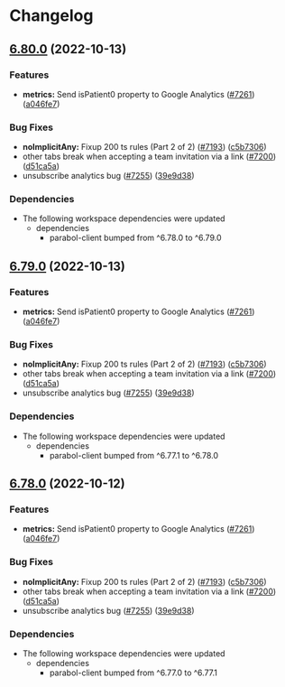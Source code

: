 # Changelog

## [6.80.0](https://github.com/JimmyLv/parabol/compare/v6.79.0...v6.80.0) (2022-10-13)


### Features

* **metrics:** Send isPatient0 property to Google Analytics ([#7261](https://github.com/JimmyLv/parabol/issues/7261)) ([a046fe7](https://github.com/JimmyLv/parabol/commit/a046fe7d03581e3400f0f12790ceea848a2f0e73))


### Bug Fixes

* **noImplicitAny:** Fixup 200 ts rules (Part 2 of 2) ([#7193](https://github.com/JimmyLv/parabol/issues/7193)) ([c5b7306](https://github.com/JimmyLv/parabol/commit/c5b73062d4935b14af6b0d332e4e74e864a83620))
* other tabs break when accepting a team invitation via a link ([#7200](https://github.com/JimmyLv/parabol/issues/7200)) ([d51ca5a](https://github.com/JimmyLv/parabol/commit/d51ca5a1836756c284530e79f3ba17615e8cbf68))
* unsubscribe analytics bug ([#7255](https://github.com/JimmyLv/parabol/issues/7255)) ([39e9d38](https://github.com/JimmyLv/parabol/commit/39e9d3805fdde52e608c8c82bead2016b07872ac))


### Dependencies

* The following workspace dependencies were updated
  * dependencies
    * parabol-client bumped from ^6.78.0 to ^6.79.0

## [6.79.0](https://github.com/JimmyLv/parabol/compare/parabol-server-v6.78.0...parabol-server-v6.79.0) (2022-10-13)


### Features

* **metrics:** Send isPatient0 property to Google Analytics ([#7261](https://github.com/JimmyLv/parabol/issues/7261)) ([a046fe7](https://github.com/JimmyLv/parabol/commit/a046fe7d03581e3400f0f12790ceea848a2f0e73))


### Bug Fixes

* **noImplicitAny:** Fixup 200 ts rules (Part 2 of 2) ([#7193](https://github.com/JimmyLv/parabol/issues/7193)) ([c5b7306](https://github.com/JimmyLv/parabol/commit/c5b73062d4935b14af6b0d332e4e74e864a83620))
* other tabs break when accepting a team invitation via a link ([#7200](https://github.com/JimmyLv/parabol/issues/7200)) ([d51ca5a](https://github.com/JimmyLv/parabol/commit/d51ca5a1836756c284530e79f3ba17615e8cbf68))
* unsubscribe analytics bug ([#7255](https://github.com/JimmyLv/parabol/issues/7255)) ([39e9d38](https://github.com/JimmyLv/parabol/commit/39e9d3805fdde52e608c8c82bead2016b07872ac))


### Dependencies

* The following workspace dependencies were updated
  * dependencies
    * parabol-client bumped from ^6.77.1 to ^6.78.0

## [6.78.0](https://github.com/ParabolInc/parabol/compare/v6.77.0...v6.78.0) (2022-10-12)


### Features

* **metrics:** Send isPatient0 property to Google Analytics ([#7261](https://github.com/ParabolInc/parabol/issues/7261)) ([a046fe7](https://github.com/ParabolInc/parabol/commit/a046fe7d03581e3400f0f12790ceea848a2f0e73))


### Bug Fixes

* **noImplicitAny:** Fixup 200 ts rules (Part 2 of 2) ([#7193](https://github.com/ParabolInc/parabol/issues/7193)) ([c5b7306](https://github.com/ParabolInc/parabol/commit/c5b73062d4935b14af6b0d332e4e74e864a83620))
* other tabs break when accepting a team invitation via a link ([#7200](https://github.com/ParabolInc/parabol/issues/7200)) ([d51ca5a](https://github.com/ParabolInc/parabol/commit/d51ca5a1836756c284530e79f3ba17615e8cbf68))
* unsubscribe analytics bug ([#7255](https://github.com/ParabolInc/parabol/issues/7255)) ([39e9d38](https://github.com/ParabolInc/parabol/commit/39e9d3805fdde52e608c8c82bead2016b07872ac))


### Dependencies

* The following workspace dependencies were updated
  * dependencies
    * parabol-client bumped from ^6.77.0 to ^6.77.1
